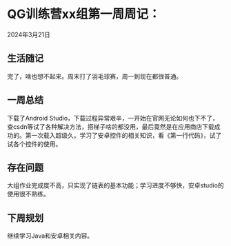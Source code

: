 # QG训练营xx组第一周周记：
2024年3月21日

## 生活随记

完了，啥也想不起来。周末打了羽毛球赛，周一到现在都很普通。

## 一周总结

下载了Android Studio，下载过程异常艰辛，一开始在官网无论如何也下不了，查csdn等试了各种解决方法，搭梯子啥的都没用，最后竟然是在应用商店下载成功的。第一次载入超级久。学习了安卓控件的相关知识，看《第一行代码》，试了试各个控件的使用。

## 存在问题

大组作业完成度不高，只实现了链表的基本功能；学习进度不够快，安卓studio的使用很不熟练。

## 下周规划

继续学习Java和安卓相关内容。
